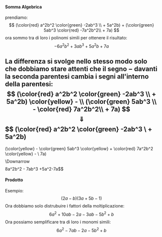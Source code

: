 #### Somma Algebrica

prendiamo:
$$
   (\color{red} a^2b^2
   \color{green} -2ab^3 \\ + 5a^2b)
   +
   (\color{green} 5ab^3
    \color{red} -7a^2b^2\\ + 7a)
 $$
ora sommo tra di loro i polinomi simili per ottenere il risultato:
$$-6a^2b^2 + 3ab^3 +5 a^2b +7a$$

La differenza si svolge nello stesso modo solo che dobbiamo stare attenti che il segno $-$ davanti la seconda parentesi cambia i segni all'interno della parentesi:
$$
   (\color{red} a^2b^2
   \color{green} -2ab^3 \\ + 5a^2b)
   \color{yellow} - \\
   (\color{green} 5ab^3 \\
    - \color{red}  7a^2b^2\\ + 7a)
 $$
 $$\Downarrow$$
 $$
   (\color{red} a^2b^2
   \color{green} -2ab^3 \\ + 5a^2b)
   -
   (\color{yellow} - 
    \color{green} 5ab^3
    \color{yellow} +
    \color{red} 7a^2b^2
    \color{yellow} - \\ 7a)
 $$
 $$\Downarrow$$
 $$8a^2b^2 - 7ab^3 +5a^2-7a$$
#### Prodotto

Esempio:
$$(2a-b)(3a+5b-1)$$
Ora dobbiamo solo distrubuire i fattori della moltiplicazione:
$$6a^2+10ab-2a - 3ab - 5b^2 + b$$
Ora possiamo semplificare tra di loro i monomi simili:
$$6a^2-7ab-2a-5b^2+b$$
